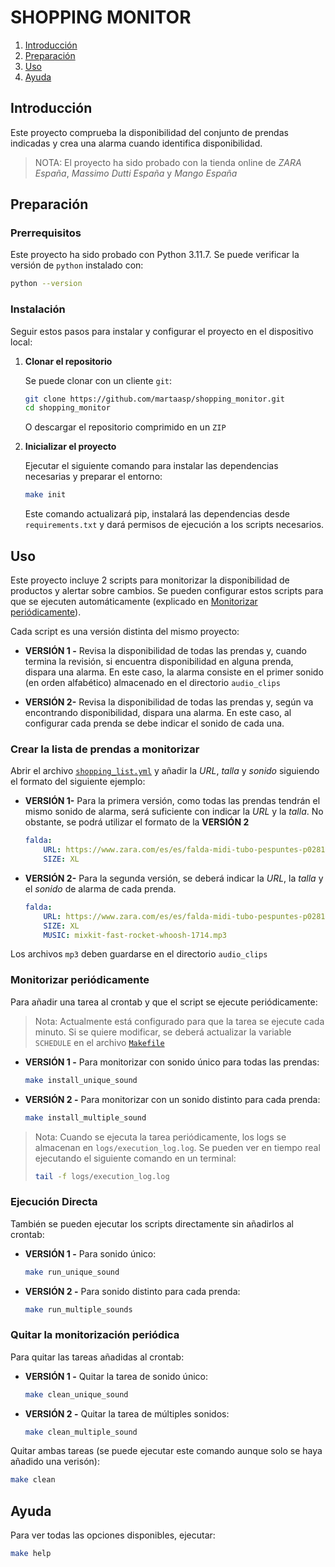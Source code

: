 # SHOPPING MONITOR
1. [Introducción](#introducción)
2. [Preparación](#preparación)
3. [Uso](#uso)
4. [Ayuda](#ayuda)

## Introducción

Este proyecto comprueba la disponibilidad del conjunto de prendas indicadas y crea una alarma cuando identifica disponibilidad. 

> NOTA: El proyecto ha sido probado con la tienda online de _ZARA España_, _Massimo Dutti España_ y _Mango España_

## Preparación

### Prerrequisitos

Este proyecto ha sido probado con Python 3.11.7. Se puede verificar la versión de `python` instalado con:

```bash
python --version
```

### Instalación

Seguir estos pasos para instalar y configurar el proyecto en el dispositivo local:

1. **Clonar el repositorio**

    Se puede clonar con un cliente `git`:
    ```bash
    git clone https://github.com/martaasp/shopping_monitor.git
    cd shopping_monitor
    ```
    
    O descargar el repositorio comprimido en un `ZIP`

2. **Inicializar el proyecto**

    Ejecutar el siguiente comando para instalar las dependencias necesarias y preparar el entorno:

    ```bash
    make init
    ```

    Este comando actualizará pip, instalará las dependencias desde `requirements.txt` y dará permisos de ejecución a los scripts necesarios.

## Uso

Este proyecto incluye 2 scripts para monitorizar la disponibilidad de productos y alertar sobre cambios. Se pueden configurar estos scripts para que se ejecuten automáticamente (explicado en [Monitorizar periódicamente](#monitorizar-periódicamente)).

Cada script es una versión distinta del mismo proyecto: 
- __VERSIÓN 1 -__  Revisa la disponibilidad de todas las prendas y, cuando termina la revisión, si encuentra disponibilidad en alguna prenda, dispara una alarma. En este caso, la alarma consiste en el primer sonido (en orden alfabético) almacenado en el directorio `audio_clips`

- __VERSIÓN 2-__ Revisa la disponibilidad de todas las prendas y, según va encontrando disponibilidad, dispara una alarma. En este caso, al configurar cada prenda se debe indicar el sonido de cada una.

### Crear la lista de prendas a monitorizar

Abrir el archivo [`shopping_list.yml`](shopping_list.yml) y añadir la _URL_, _talla_ y _sonido_ siguiendo el formato del siguiente ejemplo:

- __VERSIÓN 1-__ Para la primera versión, como todas las prendas tendrán el mismo sonido de alarma, será suficiente con indicar la _URL_ y la _talla_. No obstante, se podrá utilizar el formato de la __VERSIÓN 2__

    ```yml
    falda:
        URL: https://www.zara.com/es/es/falda-midi-tubo-pespuntes-p02813641.html
        SIZE: XL
    ```

- __VERSIÓN 2-__ Para la segunda versión, se deberá indicar la _URL_, la _talla_ y el _sonido_ de alarma de cada prenda.
    ```yml
    falda:
        URL: https://www.zara.com/es/es/falda-midi-tubo-pespuntes-p02813641.html
        SIZE: XL
        MUSIC: mixkit-fast-rocket-whoosh-1714.mp3
    ```
Los archivos `mp3` deben guardarse en el directorio `audio_clips`

### Monitorizar periódicamente

Para añadir una tarea al crontab y que el script se ejecute periódicamente:

> Nota: Actualmente está configurado para que la tarea se ejecute cada minuto. Si se quiere modificar, se deberá actualizar la variable `SCHEDULE` en el archivo [`Makefile`](Makefile)

- __VERSIÓN 1 -__ Para monitorizar con sonido único para todas las prendas:

    ```bash
    make install_unique_sound
    ```

- __VERSIÓN 2 -__ Para monitorizar con un sonido distinto para cada prenda:

    ```bash
    make install_multiple_sound
    ```

> Nota: Cuando se ejecuta la tarea periódicamente, los logs se almacenan en `logs/execution_log.log`. Se pueden ver en tiempo real ejecutando el siguiente comando en un terminal: 
> ```bash
> tail -f logs/execution_log.log
> ```

### Ejecución Directa

También se pueden ejecutar los scripts directamente sin añadirlos al crontab:

- __VERSIÓN 1 -__ Para sonido único:
    
    ```bash
    make run_unique_sound
    ```

- __VERSIÓN 2 -__ Para sonido distinto para cada prenda:
    
    ``` bash
    make run_multiple_sounds
    ```

### Quitar la monitorización periódica

Para quitar las tareas añadidas al crontab:

- __VERSIÓN 1 -__ Quitar la tarea de sonido único:

    ```bash
    make clean_unique_sound
    ```

- __VERSIÓN 2 -__ Quitar la tarea de múltiples sonidos:

    ```bash
    make clean_multiple_sound
    ```

Quitar ambas tareas (se puede ejecutar este comando aunque solo se haya añadido una verisón):

```bash
make clean
```

## Ayuda

Para ver todas las opciones disponibles, ejecutar:

```bash
make help
```

